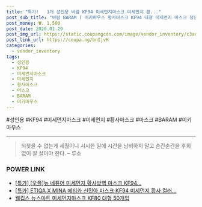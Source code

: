 ```yaml
--- 
title: "특가!   1개 성인용 바람 KF94 미세먼지마스크 미세먼지 황..." 
post_sub_title: "바람 BARAM ) 미키마우스 황사마스크 KF94 대형 미세먼지 마스크 성인용 황사 미세먼지마스크, 1개, 1개" 
post_money: ₩. 1,500 
post_date: 2020.01.29 
post_img_url: https://static.coupangcdn.com/image/vendor_inventory/c3ae/dc0200275c1be1acedd57b8858d63725f423c55ce1242b2d1afc2495a9f4.jpg 
post_link_url: https://coupa.ng/bnIjvH 
categories: 
  - vendor_inventory 
tags: 
  - 성인용 
  - KF94 
  - 미세먼지마스크 
  - 미세먼지 
  - 황사마스크 
  - 마스크 
  - BARAM 
  - 미키마우스 
--- 
```

  #성인용 #KF94 #미세먼지마스크 #미세먼지 #황사마스크 #마스크 #BARAM #미키마우스 
<hr> 

> 되찾을 수 없는게 세월이니 시시한 일에 시간을 낭비하지 말고 순간순간을 후회 없이 잘 살아야 한다. – 루소 


### POWER LINK

* <a href="https://blog.naver.com/sakai111/221788415044" target="_blank">[특가] [오플]뉴 네퓨어 미세먼지 황사방역 마스크 KF94...</a>
* <a href="https://blog.naver.com/santokki14/221789290577" target="_blank">[특가] ETIQA X MINA 에티카 신민아 마스크 KF94 미세먼지 황사 컬러...</a>
* <a href="https://blog.naver.com/sakai111/221785685059" target="_blank">웰킵스 뉴스마트 미세먼지마스크 KF80 대형 50개입</a>
